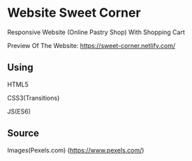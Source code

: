 # Website Sweet Corner

Responsive Website (Online Pastry Shop) With Shopping Cart

Preview Of The Website: 
https://sweet-corner.netlify.com/

## Using

HTML5

CSS3(Transitions)

JS(ES6)

## Source

Images(Pexels.com)
(https://www.pexels.com/)
